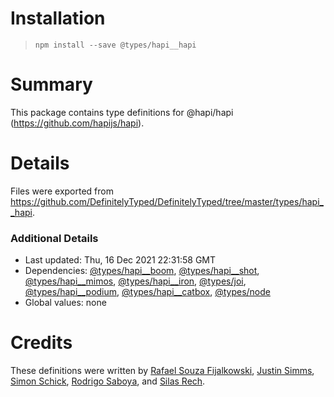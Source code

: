 # Installation
> `npm install --save @types/hapi__hapi`

# Summary
This package contains type definitions for @hapi/hapi (https://github.com/hapijs/hapi).

# Details
Files were exported from https://github.com/DefinitelyTyped/DefinitelyTyped/tree/master/types/hapi__hapi.

### Additional Details
 * Last updated: Thu, 16 Dec 2021 22:31:58 GMT
 * Dependencies: [@types/hapi__boom](https://npmjs.com/package/@types/hapi__boom), [@types/hapi__shot](https://npmjs.com/package/@types/hapi__shot), [@types/hapi__mimos](https://npmjs.com/package/@types/hapi__mimos), [@types/hapi__iron](https://npmjs.com/package/@types/hapi__iron), [@types/joi](https://npmjs.com/package/@types/joi), [@types/hapi__podium](https://npmjs.com/package/@types/hapi__podium), [@types/hapi__catbox](https://npmjs.com/package/@types/hapi__catbox), [@types/node](https://npmjs.com/package/@types/node)
 * Global values: none

# Credits
These definitions were written by [Rafael Souza Fijalkowski](https://github.com/rafaelsouzaf), [Justin Simms](https://github.com/jhsimms), [Simon Schick](https://github.com/SimonSchick), [Rodrigo Saboya](https://github.com/saboya), and [Silas Rech](https://github.com/lenovouser).
